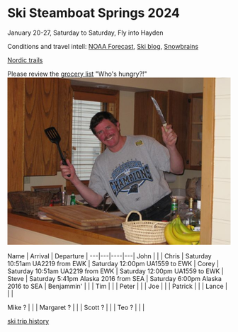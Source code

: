 # Ski Steamboat Springs 2024

January 20-27, Saturday to Saturday,
Fly into Hayden

Conditions and travel intell:
[NOAA Forecast](https://forecast.weather.gov/MapClick.php?lat=40.4827&lon=-106.8289),
[Ski blog](https://www.ski.com/blog/),
[Snowbrains](https://snowbrains.com/)

[Nordic trails](https://www.steamboatpilot.com/news/best-places-to-cross-country-ski-in-steamboat/)

Please review the [grocery list](https://docs.google.com/document/d/1i4ODs6pL9yMEJcBhlv133xWCDkWIRFX0/edit)
"Who's hungry?!"
![Chef Mike!](0903ski_JacksonHole_Mike.jpg)

Name | Arrival | Departure |
---|---|----|---|
 John |  |  |
 Chris | Saturday 10:51am UA2219 from EWK | Saturday 12:00pm UA1559 to EWK |
 Corey | Saturday 10:51am UA2219 from EWK | Saturday 12:00pm UA1559 to EWK |
 Steve | Saturday 5:41pm Alaska 2016 from SEA | Saturday 6:00pm Alaska 2016 to SEA |
 Benjammin' |  |  |
 Tim |  |  |
 Peter |  |  |
 Joe | | |
 Patrick | | |
 Lance |  |  |

 Mike ? |  |  |
 Margaret ? |  |  |
 Scott ? |  |  |
 Teo ? |  |  |

[ski trip history](ski-trip-history)

